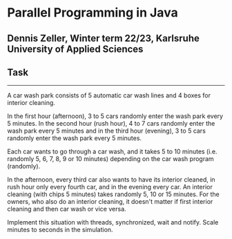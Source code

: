# Parallel Programming in Java
## Dennis Zeller, Winter term 22/23, Karlsruhe University of Applied Sciences

## Task

---

A car wash park consists of 5 automatic car wash lines and 4 boxes for interior cleaning. 

In the first hour (afternoon), 3 to 5 cars randomly enter the wash park every 5 minutes. 
In the second hour (rush hour), 4 to 7 cars randomly enter the wash park every 5 minutes and in the third hour (evening), 3 to 5 cars randomly enter the wash park every 5 minutes. 

Each car wants to go through a car wash, and it takes 5 to 10 minutes (i.e. randomly 5, 6, 7, 8, 9 or 10 minutes) depending on the car wash program (randomly). 

In the afternoon, every third car also wants to have its interior cleaned, in rush hour only every fourth car, and in the evening every car. An interior cleaning (with chips 5 minutes) takes randomly 5, 10 or 15 minutes. For the owners, who also do an interior cleaning, it doesn't matter if first interior cleaning and then car wash or vice versa.

Implement this situation with threads, synchronized, wait and notify. Scale minutes to seconds in the simulation.
